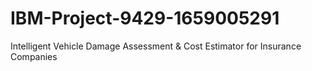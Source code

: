 # IBM-Project-9429-1659005291
Intelligent Vehicle Damage Assessment &amp; Cost Estimator for Insurance Companies
